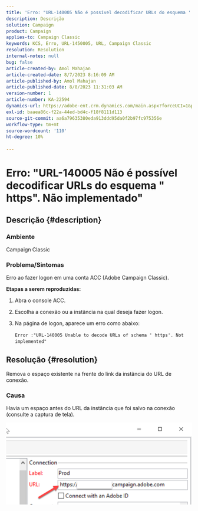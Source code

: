 ```yaml
---
title: 'Erro: "URL-140005 Não é possível decodificar URLs do esquema '' https''. Não implementado"'
description: Descrição
solution: Campaign
product: Campaign
applies-to: Campaign Classic
keywords: KCS, Erro, URL-1450005, URL, Campaign Classic
resolution: Resolution
internal-notes: null
bug: false
article-created-by: Amol Mahajan
article-created-date: 8/7/2023 8:16:09 AM
article-published-by: Amol Mahajan
article-published-date: 8/8/2023 11:31:03 AM
version-number: 1
article-number: KA-22594
dynamics-url: https://adobe-ent.crm.dynamics.com/main.aspx?forceUCI=1&pagetype=entityrecord&etn=knowledgearticle&id=8df6b4a6-fa34-ee11-bdf4-6045bd006c82
exl-id: baaea86c-f22a-44ed-bd4c-f18f8111d113
source-git-commit: aa6a79635380eda913ddd95da0f2b97fc975356e
workflow-type: tm+mt
source-wordcount: '110'
ht-degree: 10%

---
```


# Erro: &quot;URL-140005 Não é possível decodificar URLs do esquema &quot; https&quot;. Não implementado&quot;

## Descrição {#description}


### <b>Ambiente</b>

Campaign Classic



### <b>Problema/Sintomas</b>

Erro ao fazer logon em uma conta ACC (Adobe Campaign Classic).



<b>Etapas a serem reproduzidas:</b>

1. Abra o console ACC.


2. Escolha a conexão ou a instância na qual deseja fazer logon.


3. Na página de logon, aparece um erro como abaixo:

   `Error :"URL-140005 Unable to decode URLs of schema ' https'. Not implemented"`



## Resolução {#resolution}


Remova o espaço existente na frente do link da instância do URL de conexão.

### <b>Causa</b>

Havia um espaço antes do URL da instância que foi salvo na conexão (consulte a captura de tela).

![](assets/9ee7e7a5-fc34-ee11-bdf4-6045bd006c82.png)
